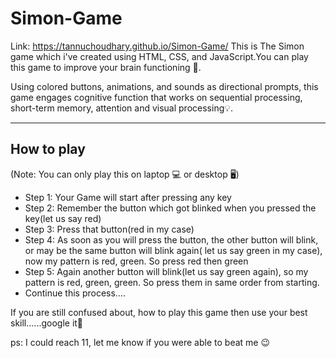 # Simon-Game
Link: https://tannuchoudhary.github.io/Simon-Game/
This is The Simon game which i've created using HTML, CSS, and JavaScript.You can play this game to improve your brain functioning 🧠. 

Using colored buttons, animations, and sounds as directional prompts, this game engages cognitive function that works on sequential processing, short-term memory, attention and visual processing💡.

------------------------------------------------------------------------------------------------------------------------------------------------------------------
## How to play

(Note: You can only play this on laptop 💻 or desktop 🖥️)
  
  * Step 1: Your Game will start after pressing any key
  * Step 2: Remember the button which got blinked when you pressed the key(let us say red)
  * Step 3: Press that button(red in my case)
  * Step 4: As soon as you will press the button, the other button will blink, or may be the same button will blink again( let us say green in my case), now my                 pattern is red, green. So press red then green
  * Step 5: Again another button will blink(let us say green again), so my pattern is red, green, green. So press them in same order from starting.
  * Continue this process....

  If you are still confused about, how to play this game then use your best skill......google it🔎

  ps: I could reach 11, let me know if you were able to beat me 😉



